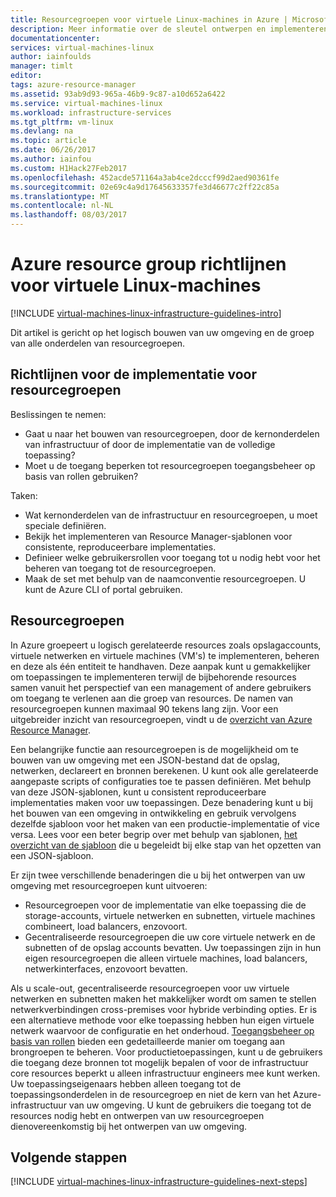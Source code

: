 ```yaml
---
title: Resourcegroepen voor virtuele Linux-machines in Azure | Microsoft Docs
description: Meer informatie over de sleutel ontwerpen en implementeren van de richtlijnen voor het implementeren van resourcegroepen in Azure-infrastructuurservices.
documentationcenter: 
services: virtual-machines-linux
author: iainfoulds
manager: timlt
editor: 
tags: azure-resource-manager
ms.assetid: 93ab9d93-965a-46b9-9c87-a10d652a6422
ms.service: virtual-machines-linux
ms.workload: infrastructure-services
ms.tgt_pltfrm: vm-linux
ms.devlang: na
ms.topic: article
ms.date: 06/26/2017
ms.author: iainfou
ms.custom: H1Hack27Feb2017
ms.openlocfilehash: 452acde571164a3ab4ce2dcccf99d2aed90361fe
ms.sourcegitcommit: 02e69c4a9d17645633357fe3d46677c2ff22c85a
ms.translationtype: MT
ms.contentlocale: nl-NL
ms.lasthandoff: 08/03/2017
---
```

# <a name="azure-resource-group-guidelines-for-linux-vms"></a>Azure resource group richtlijnen voor virtuele Linux-machines 

[!INCLUDE [virtual-machines-linux-infrastructure-guidelines-intro](../../../includes/virtual-machines-linux-infrastructure-guidelines-intro.md)]

Dit artikel is gericht op het logisch bouwen van uw omgeving en de groep van alle onderdelen van resourcegroepen.

## <a name="implementation-guidelines-for-resource-groups"></a>Richtlijnen voor de implementatie voor resourcegroepen
Beslissingen te nemen:

* Gaat u naar het bouwen van resourcegroepen, door de kernonderdelen van infrastructuur of door de implementatie van de volledige toepassing?
* Moet u de toegang beperken tot resourcegroepen toegangsbeheer op basis van rollen gebruiken?

Taken:

* Wat kernonderdelen van de infrastructuur en resourcegroepen, u moet speciale definiëren.
* Bekijk het implementeren van Resource Manager-sjablonen voor consistente, reproduceerbare implementaties.
* Definieer welke gebruikersrollen voor toegang tot u nodig hebt voor het beheren van toegang tot de resourcegroepen.
* Maak de set met behulp van de naamconventie resourcegroepen. U kunt de Azure CLI of portal gebruiken.

## <a name="resource-groups"></a>Resourcegroepen
In Azure groepeert u logisch gerelateerde resources zoals opslagaccounts, virtuele netwerken en virtuele machines (VM's) te implementeren, beheren en deze als één entiteit te handhaven. Deze aanpak kunt u gemakkelijker om toepassingen te implementeren terwijl de bijbehorende resources samen vanuit het perspectief van een management of andere gebruikers om toegang te verlenen aan die groep van resources. De namen van resourcegroepen kunnen maximaal 90 tekens lang zijn. Voor een uitgebreider inzicht van resourcegroepen, vindt u de [overzicht van Azure Resource Manager](../../azure-resource-manager/resource-group-overview.md).

Een belangrijke functie aan resourcegroepen is de mogelijkheid om te bouwen van uw omgeving met een JSON-bestand dat de opslag, netwerken, declareert en bronnen berekenen. U kunt ook alle gerelateerde aangepaste scripts of configuraties toe te passen definiëren. Met behulp van deze JSON-sjablonen, kunt u consistent reproduceerbare implementaties maken voor uw toepassingen. Deze benadering kunt u bij het bouwen van een omgeving in ontwikkeling en gebruik vervolgens dezelfde sjabloon voor het maken van een productie-implementatie of vice versa. Lees voor een beter begrip over met behulp van sjablonen, [het overzicht van de sjabloon](../../azure-resource-manager/resource-manager-template-walkthrough.md) die u begeleidt bij elke stap van het opzetten van een JSON-sjabloon.

Er zijn twee verschillende benaderingen die u bij het ontwerpen van uw omgeving met resourcegroepen kunt uitvoeren:

* Resourcegroepen voor de implementatie van elke toepassing die de storage-accounts, virtuele netwerken en subnetten, virtuele machines combineert, load balancers, enzovoort.
* Gecentraliseerde resourcegroepen die uw core virtuele netwerk en de subnetten of de opslag accounts bevatten. Uw toepassingen zijn in hun eigen resourcegroepen die alleen virtuele machines, load balancers, netwerkinterfaces, enzovoort bevatten.

Als u scale-out, gecentraliseerde resourcegroepen voor uw virtuele netwerken en subnetten maken het makkelijker wordt om samen te stellen netwerkverbindingen cross-premises voor hybride verbinding opties. Er is een alternatieve methode voor elke toepassing hebben hun eigen virtuele netwerk waarvoor de configuratie en het onderhoud. [Toegangsbeheer op basis van rollen](../../active-directory/role-based-access-control-what-is.md) bieden een gedetailleerde manier om toegang aan brongroepen te beheren. Voor productietoepassingen, kunt u de gebruikers die toegang deze bronnen tot mogelijk bepalen of voor de infrastructuur core resources beperkt u alleen infrastructuur engineers mee kunt werken. Uw toepassingseigenaars hebben alleen toegang tot de toepassingsonderdelen in de resourcegroep en niet de kern van het Azure-infrastructuur van uw omgeving. U kunt de gebruikers die toegang tot de resources nodig hebt en ontwerpen van uw resourcegroepen dienovereenkomstig bij het ontwerpen van uw omgeving. 

## <a name="next-steps"></a>Volgende stappen
[!INCLUDE [virtual-machines-linux-infrastructure-guidelines-next-steps](../../../includes/virtual-machines-linux-infrastructure-guidelines-next-steps.md)]

